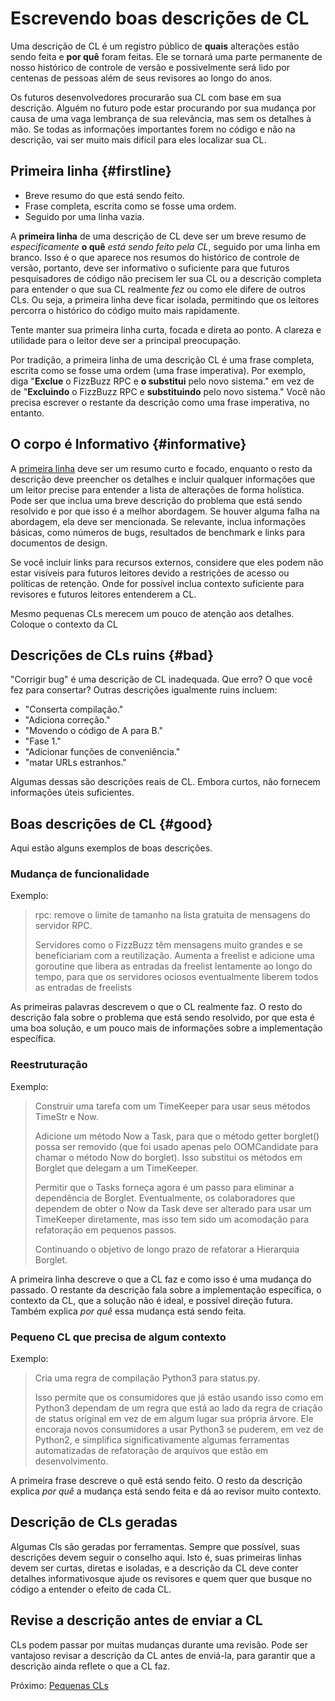 # Escrevendo boas descrições de CL



Uma descrição de CL é um registro público de **quais** alterações estão sendo feita e **por quê**
foram feitas. Ele se tornará uma parte permanente de nosso histórico de controle de versão e
possivelmente será lido por centenas de pessoas além de seus revisores ao longo do
anos.

Os futuros desenvolvedores procurarão sua CL com base em sua descrição. Alguém no futuro pode estar procurando por sua mudança por causa de uma vaga lembrança de sua
relevância, mas sem os detalhes à mão. Se todas as informações importantes forem
no código e não na descrição, vai ser muito mais difícil para eles
localizar sua CL.

## Primeira linha {#firstline}

* Breve resumo do que está sendo feito.
* Frase completa, escrita como se fosse uma ordem.
* Seguido por uma linha vazia.

A **primeira linha** de uma descrição de CL deve ser um breve resumo de
*especificamente* **o quê** *está sendo feito pela CL*, seguido por uma linha em branco.
Isso é o que aparece nos resumos do histórico de controle de versão, portanto, deve ser
informativo o suficiente para que futuros pesquisadores de código não precisem ler sua CL ou a
descrição completa para entender o que sua CL realmente *fez* ou como ele difere
de outros CLs. Ou seja, a primeira linha deve ficar isolada, permitindo que os leitores
percorra o histórico do código muito mais rapidamente.

Tente manter sua primeira linha curta, focada e direta ao ponto. A clareza e
utilidade para o leitor deve ser a principal preocupação.

Por tradição, a primeira linha de uma descrição CL é uma frase completa, escrita
como se fosse uma ordem (uma frase imperativa). Por exemplo, diga
\"**Exclue** o FizzBuzz RPC e **o substitui** pelo novo sistema." em vez de
de \"**Excluindo** o FizzBuzz RPC e **substituindo** pelo novo sistema."
Você não precisa escrever o restante da descrição como uma frase imperativa,
no entanto.

## O corpo é Informativo {#informative}

A [primeira linha](#firstline) deve ser um resumo curto e focado, enquanto o resto
da descrição deve preencher os detalhes e incluir qualquer
informações que um leitor precise para entender a lista de alterações de forma holística. Pode ser
que inclua uma breve descrição do problema que está sendo resolvido e por que isso é
a melhor abordagem. Se houver alguma falha na abordagem, ela deve ser
mencionada. Se relevante, inclua informações básicas, como números de bugs,
resultados de benchmark e links para documentos de design.

Se você incluir links para recursos externos, considere que eles podem não estar visíveis
para futuros leitores devido a restrições de acesso ou políticas de retenção. Onde for
possível inclua contexto suficiente para revisores e futuros leitores entenderem
a CL.

Mesmo pequenas CLs merecem um pouco de atenção aos detalhes. Coloque o contexto da CL

## Descrições de CLs ruins {#bad}

"Corrigir bug" é uma descrição de CL inadequada. Que erro? O que você fez para consertar?
Outras descrições igualmente ruins incluem:

- "Conserta compilação."
- "Adiciona correção."
- "Movendo o código de A para B."
- "Fase 1."
- "Adicionar funções de conveniência."
- "matar URLs estranhos."

Algumas dessas são descrições reais de CL. Embora curtos, não fornecem
informações úteis suficientes.

## Boas descrições de CL {#good}

Aqui estão alguns exemplos de boas descrições.

### Mudança de funcionalidade

Exemplo:

> rpc: remove o limite de tamanho na lista gratuita de mensagens do servidor RPC.
>
> Servidores como o FizzBuzz têm mensagens muito grandes e se beneficiariam com a reutilização.
> Aumenta a freelist e adicione uma goroutine que libera as entradas da freelist
> lentamente ao longo do tempo, para que os servidores ociosos eventualmente liberem todos as entradas de 
> freelists

As primeiras palavras descrevem o que o CL realmente faz. O resto do
descrição fala sobre o problema que está sendo resolvido, por que esta é uma boa solução,
e um pouco mais de informações sobre a implementação específica.

### Reestruturação

Exemplo:

> Construir uma tarefa com um TimeKeeper para usar seus métodos TimeStr e Now.
>
> Adicione um método Now a Task, para que o método getter borglet() possa ser removido (que
> foi usado apenas pelo OOMCandidate para chamar o método Now do borglet). Isso substitui os
> métodos em Borglet que delegam a um TimeKeeper.
>
> Permitir que o Tasks forneça agora é um passo para eliminar a dependência de
> Borglet. Eventualmente, os colaboradores que dependem de obter o Now da Task
> deve ser alterado para usar um TimeKeeper diretamente, mas isso tem sido um
> acomodação para refatoração em pequenos passos.
>
> Continuando o objetivo de longo prazo de refatorar a Hierarquia Borglet.

A primeira linha descreve o que a CL faz e como isso é uma mudança do
passado. O restante da descrição fala sobre a implementação específica, o
contexto da CL, que a solução não é ideal, e possível direção futura.
Também explica *por quê* essa mudança está sendo feita.

### Pequeno CL que precisa de algum contexto

Exemplo:

> Cria uma regra de compilação Python3 para status.py.
>
> Isso permite que os consumidores que já estão usando isso como em Python3 dependam de um
> regra que está ao lado da regra de criação de status original em vez de em algum lugar
> sua própria árvore. Ele encoraja novos consumidores a usar Python3 se puderem,
> em vez de Python2, e simplifica significativamente algumas
>  ferramentas automatizadas de refatoração de arquivos que estão em desenvolvimento. 

A primeira frase descreve o quê está sendo feito. O resto da
descrição explica *por quê* a mudança está sendo feita e dá ao revisor muito contexto.

## Descrição de CLs geradas

Algumas Cls são geradas por ferramentas. Sempre que possível, suas 
descrições devem seguir o conselho aqui. Isto é, suas primeiras linhas 
devem ser curtas, diretas e isoladas, e a descrição da CL deve
conter detalhes informativosque ajude os revisores e quem quer que busque no código a entender o efeito de cada CL. 

## Revise a descrição antes de enviar a CL 

CLs podem passar por muitas mudanças durante uma revisão. Pode ser vantajoso revisar a descrição da CL antes de enviá-la, para garantir que a descrição 
ainda reflete o que a CL faz. 

Próximo: [Pequenas CLs](./small-cls.md)